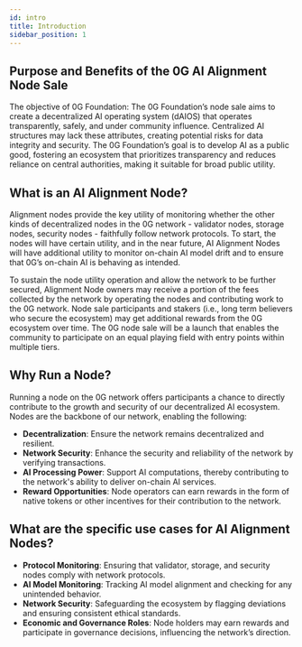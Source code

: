 ```yaml
---
id: intro
title: Introduction
sidebar_position: 1
---
```


## Purpose and Benefits of the 0G AI Alignment Node Sale
The objective of 0G Foundation: The 0G Foundation’s node sale aims to create a decentralized AI operating system (dAIOS) that operates transparently, safely, and under community influence. Centralized AI structures may lack these attributes, creating potential risks for data integrity and security. The 0G Foundation’s goal is to develop AI as a public good, fostering an ecosystem that prioritizes transparency and reduces reliance on central authorities, making it suitable for broad public utility.

## What is an AI Alignment Node?
Alignment nodes provide the key utility of monitoring whether the other kinds of decentralized nodes in the 0G network - validator nodes, storage nodes, security nodes - faithfully follow network protocols. To start, the nodes will have certain utility, and in the near future, AI Alignment Nodes will have additional utility to monitor on-chain AI model drift and to ensure that 0G’s on-chain AI is behaving as intended.

To sustain the node utility operation and allow the network to be further secured, Alignment Node owners may receive a portion of the fees collected by the network by operating the nodes and contributing work to the 0G network. Node sale participants and stakers (i.e., long term believers who secure the ecosystem) may get additional rewards from the 0G ecosystem over time. The 0G node sale will be a launch that enables the community to participate on an equal playing field with entry points within multiple tiers.

## Why Run a Node?

Running a node on the 0G network offers participants a chance to directly contribute to the growth and security of our decentralized AI ecosystem. Nodes are the backbone of our network, enabling the following:
- **Decentralization**: Ensure the network remains decentralized and resilient.
- **Network Security**: Enhance the security and reliability of the network by verifying transactions.
- **AI Processing Power**: Support AI computations, thereby contributing to the network's ability to deliver on-chain AI services.
- **Reward Opportunities**: Node operators can earn rewards in the form of native tokens or other incentives for their contribution to the network.

## What are the specific use cases for AI Alignment Nodes?
- **Protocol Monitoring**: Ensuring that validator, storage, and security nodes comply with network protocols.
- **AI Model Monitoring**: Tracking AI model alignment and checking for any unintended behavior.
- **Network Security**: Safeguarding the ecosystem by flagging deviations and ensuring consistent ethical standards.
- **Economic and Governance Roles**: Node holders may earn rewards and participate in governance decisions, influencing the network’s direction.
